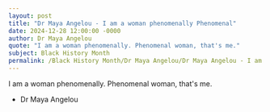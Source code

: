 ```yaml
---
layout: post
title: "Dr Maya Angelou - I am a woman phenomenally Phenomenal"
date: 2024-12-28 12:00:00 -0000
author: Dr Maya Angelou
quote: "I am a woman phenomenally. Phenomenal woman, that's me."
subject: Black History Month
permalink: /Black History Month/Dr Maya Angelou/Dr Maya Angelou - I am a woman phenomenally Phenomenal
---
```


I am a woman phenomenally. Phenomenal woman, that's me.

- Dr Maya Angelou

